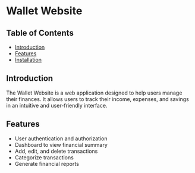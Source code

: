 # Wallet Website

## Table of Contents

- [Introduction](#introduction)
- [Features](#features)
- [Installation](#installation)

## Introduction

The Wallet Website is a web application designed to help users manage their finances. It allows users to track their income, expenses, and savings in an intuitive and user-friendly interface.

## Features

- User authentication and authorization
- Dashboard to view financial summary
- Add, edit, and delete transactions
- Categorize transactions
- Generate financial reports
